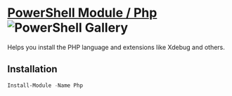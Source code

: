 # [PowerShell Module / Php](https://www.powershellgallery.com/packages/Php) ![PowerShell Gallery](https://img.shields.io/powershellgallery/dt/Php?color=black&label=Number%20of%20installations:)

Helps you install the PHP language and extensions like Xdebug and others.

## Installation
```powershell
Install-Module -Name Php
```